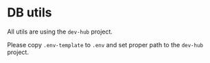 # DB utils

All utils are using the `dev-hub` project.

Please copy `.env-template` to `.env` and set proper path to the `dev-hub` project.
